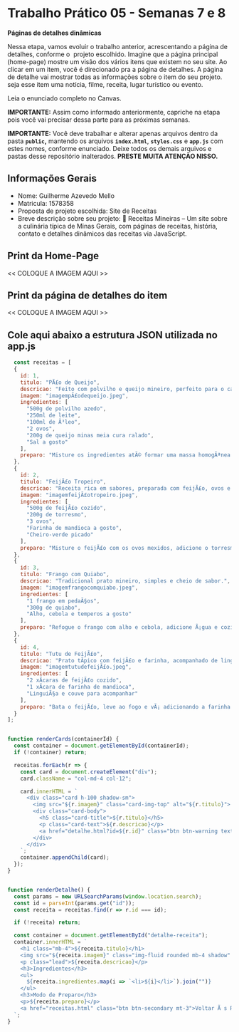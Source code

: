 # Trabalho Prático 05 - Semanas 7 e 8

**Páginas de detalhes dinâmicas**

Nessa etapa, vamos evoluir o trabalho anterior, acrescentando a página de detalhes, conforme o  projeto escolhido. Imagine que a página principal (home-page) mostre um visão dos vários itens que existem no seu site. Ao clicar em um item, você é direcionado pra a página de detalhes. A página de detalhe vai mostrar todas as informações sobre o item do seu projeto. seja esse item uma notícia, filme, receita, lugar turístico ou evento.

Leia o enunciado completo no Canvas. 

**IMPORTANTE:** Assim como informado anteriormente, capriche na etapa pois você vai precisar dessa parte para as próximas semanas. 

**IMPORTANTE:** Você deve trabalhar e alterar apenas arquivos dentro da pasta **`public`,** mantendo os arquivos **`index.html`**, **`styles.css`** e **`app.js`** com estes nomes, conforme enunciado. Deixe todos os demais arquivos e pastas desse repositório inalterados. **PRESTE MUITA ATENÇÃO NISSO.**

## Informações Gerais

- Nome: Guilherme Azevedo Mello
- Matricula: 1578358
- Proposta de projeto escolhida: Site de Receitas
- Breve descrição sobre seu projeto: 🍲 Receitas Mineiras – Um site sobre a culinária típica de Minas Gerais, com páginas de receitas, história, contato e detalhes dinâmicos das receitas via JavaScript.

## Print da Home-Page

<<  COLOQUE A IMAGEM AQUI >>

## Print da página de detalhes do item

<<  COLOQUE A IMAGEM AQUI >>

## Cole aqui abaixo a estrutura JSON utilizada no app.js

```javascript
  const receitas = [
  {
    id: 1,
    titulo: "PÃ£o de Queijo",
    descricao: "Feito com polvilho e queijo mineiro, perfeito para o cafÃ© da tarde.",
    imagem: "imagempÃ£odequeijo.jpeg",
    ingredientes: [
      "500g de polvilho azedo",
      "250ml de leite",
      "100ml de Ã³leo",
      "2 ovos",
      "200g de queijo minas meia cura ralado",
      "Sal a gosto"
    ],
    preparo: "Misture os ingredientes atÃ© formar uma massa homogÃªnea. Modele bolinhas e asse em forno preaquecido a 200Â°C por cerca de 25 minutos."
  },
  {
    id: 2,
    titulo: "FeijÃ£o Tropeiro",
    descricao: "Receita rica em sabores, preparada com feijÃ£o, ovos e torresmo.",
    imagem: "imagemfeijÃ£otropeiro.jpeg",
    ingredientes: [
      "500g de feijÃ£o cozido",
      "200g de torresmo",
      "3 ovos",
      "Farinha de mandioca a gosto",
      "Cheiro-verde picado"
    ],
    preparo: "Misture o feijÃ£o com os ovos mexidos, adicione o torresmo e finalize com farinha e cheiro-verde."
  },
  {
    id: 3,
    titulo: "Frango com Quiabo",
    descricao: "Tradicional prato mineiro, simples e cheio de sabor.",
    imagem: "imagemfrangocomquiabo.jpeg",
    ingredientes: [
      "1 frango em pedaÃ§os",
      "300g de quiabo",
      "Alho, cebola e temperos a gosto"
    ],
    preparo: "Refogue o frango com alho e cebola, adicione Ã¡gua e cozinhe. Em outra panela, refogue o quiabo e junte ao frango."
  },
  {
    id: 4,
    titulo: "Tutu de FeijÃ£o",
    descricao: "Prato tÃ­pico com feijÃ£o e farinha, acompanhado de linguiÃ§a e couve.",
    imagem: "imagemtutudefeijÃ£o.jpeg",
    ingredientes: [
      "2 xÃ­caras de feijÃ£o cozido",
      "1 xÃ­cara de farinha de mandioca",
      "LinguiÃ§a e couve para acompanhar"
    ],
    preparo: "Bata o feijÃ£o, leve ao fogo e vÃ¡ adicionando a farinha atÃ© engrossar. Sirva com linguiÃ§a e couve refogada."
  }
];


function renderCards(containerId) {
  const container = document.getElementById(containerId);
  if (!container) return;

  receitas.forEach(r => {
    const card = document.createElement("div");
    card.className = "col-md-4 col-12";

    card.innerHTML = `
      <div class="card h-100 shadow-sm">
        <img src="${r.imagem}" class="card-img-top" alt="${r.titulo}">
        <div class="card-body">
          <h5 class="card-title">${r.titulo}</h5>
          <p class="card-text">${r.descricao}</p>
          <a href="detalhe.html?id=${r.id}" class="btn btn-warning text-dark fw-bold">Ver detalhes</a>
        </div>
      </div>
    `;
    container.appendChild(card);
  });
}


function renderDetalhe() {
  const params = new URLSearchParams(window.location.search);
  const id = parseInt(params.get("id"));
  const receita = receitas.find(r => r.id === id);

  if (!receita) return;

  const container = document.getElementById("detalhe-receita");
  container.innerHTML = `
    <h1 class="mb-4">${receita.titulo}</h1>
    <img src="${receita.imagem}" class="img-fluid rounded mb-4 shadow" alt="${receita.titulo}">
    <p class="lead">${receita.descricao}</p>
    <h3>Ingredientes</h3>
    <ul>
      ${receita.ingredientes.map(i => `<li>${i}</li>`).join("")}
    </ul>
    <h3>Modo de Preparo</h3>
    <p>${receita.preparo}</p>
    <a href="receitas.html" class="btn btn-secondary mt-3">Voltar Ã s Receitas</a>
  `;
}
```